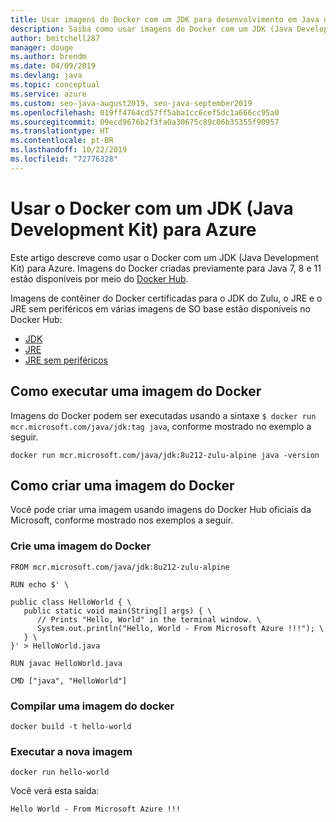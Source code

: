 ```yaml
---
title: Usar imagens do Docker com um JDK para desenvolvimento em Java do Azure
description: Saiba como usar imagens do Docker com um JDK (Java Development Kit) para Azure usando a interface de linha de comando.
author: bmitchell287
manager: douge
ms.author: brendm
ms.date: 04/09/2019
ms.devlang: java
ms.topic: conceptual
ms.service: azure
ms.custom: seo-java-august2019, seo-java-september2019
ms.openlocfilehash: 019ff4764cd57ff5aba1cc6cef5dc1a666cc95a0
ms.sourcegitcommit: 09ecd9676b2f3fa0a30675c89c06b35355f90957
ms.translationtype: HT
ms.contentlocale: pt-BR
ms.lasthandoff: 10/22/2019
ms.locfileid: "72776328"
---
```

# <a name="use-docker-with-a-java-development-kit-jdk-for-azure"></a>Usar o Docker com um JDK (Java Development Kit) para Azure 

Este artigo descreve como usar o Docker com um JDK (Java Development Kit) para Azure. Imagens do Docker criadas previamente para Java 7, 8 e 11 estão disponíveis por meio do [Docker Hub](https://hub.docker.com/_/microsoft-java-se).

Imagens de contêiner do Docker certificadas para o JDK do Zulu, o JRE e o JRE sem periféricos em várias imagens de SO base estão disponíveis no Docker Hub:

* [JDK](https://hub.docker.com/_/microsoft-java-jdk)
* [JRE](https://hub.docker.com/_/microsoft-java-jre)
* [JRE sem periféricos](https://hub.docker.com/_/microsoft-java-jre-headless)

## <a name="running-a-docker-image"></a>Como executar uma imagem do Docker

Imagens do Docker podem ser executadas usando a sintaxe `$ docker run mcr.microsoft.com/java/jdk:tag java`, conforme mostrado no exemplo a seguir.

```cli
docker run mcr.microsoft.com/java/jdk:8u212-zulu-alpine java -version 
```

## <a name="creating-a-docker-image"></a>Como criar uma imagem do Docker

Você pode criar uma imagem usando imagens do Docker Hub oficiais da Microsoft, conforme mostrado nos exemplos a seguir.

### <a name="create-a-docker-file"></a>Crie uma imagem do Docker

```cli
FROM mcr.microsoft.com/java/jdk:8u212-zulu-alpine 
  
RUN echo $' \
  
public class HelloWorld { \
   public static void main(String[] args) { \
      // Prints "Hello, World" in the terminal window. \
      System.out.println("Hello, World - From Microsoft Azure !!!"); \
   } \
}' > HelloWorld.java
  
RUN javac HelloWorld.java
  
CMD ["java", "HelloWorld"]
```

### <a name="build-a-docker-image"></a>Compilar uma imagem do docker

```cli
docker build -t hello-world
```

### <a name="run-the-new-image"></a>Executar a nova imagem

```cli
docker run hello-world
```

Você verá esta saída:

```output
Hello World - From Microsoft Azure !!!
```
